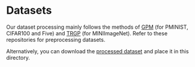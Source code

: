 # Datasets

Our dataset processing mainly follows the methods of [GPM](https://github.com/sahagobinda/GPM) (for PMINIST, CIFAR100 and Five) and [TRGP](https://github.com/LYang-666/TRGP) (for MINIImageNet). Refer to these repositories for preprocessing datasets.

Alternatively, you can download the [processed dataset](https://drive.google.com/drive/folders/1LuSsjrQNyleIKWySNYQy5zLSoSBxqQkb?usp=drive_link) and place it in this directory.
